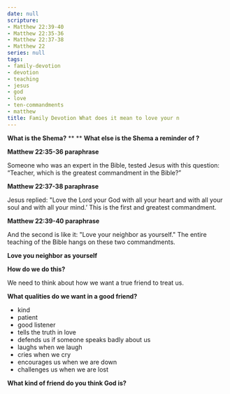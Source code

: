 ```yaml
---
date: null
scripture:
- Matthew 22:39-40
- Matthew 22:35-36
- Matthew 22:37-38
- Matthew 22
series: null
tags:
- family-devotion
- devotion
- teaching
- jesus
- god
- love
- ten-commandments
- matthew
title: Family Devotion What does it mean to love your n
---
```



**What is the Shema?**
**
**
**What else is the Shema a reminder of ?**

**Matthew 22:35-36 paraphrase**

Someone who was an expert in the Bible, tested Jesus with this question: “Teacher, which is the greatest commandment in the Bible?”

**Matthew 22:37-38 paraphrase**

Jesus replied: "Love the Lord your God with all your heart and with all your soul and with all your mind.’ This is the first and greatest commandment.

**Matthew 22:39-40 paraphrase**

And the second is like it: "Love your neighbor as yourself." The entire teaching of the Bible hangs on these two commandments.

**Love you neighbor as yourself**

**How do we do this?**

We need to think about how we want a true friend to treat us.

**What qualities do we want in a good friend?**

- kind
- patient
- good listener
- tells the truth in love
- defends us if someone speaks badly about us
- laughs when we laugh
- cries when we cry
- encourages us when we are down
- challenges us when we are lost

**What kind of friend do you think God is?**